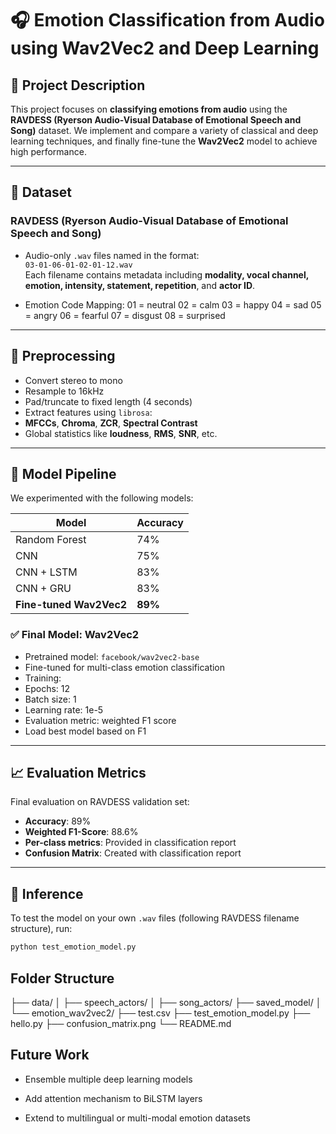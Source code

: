 # 🎧 Emotion Classification from Audio using Wav2Vec2 and Deep Learning

## 📝 Project Description

This project focuses on **classifying emotions from audio** using the **RAVDESS (Ryerson Audio-Visual Database of Emotional Speech and Song)** dataset. We implement and compare a variety of classical and deep learning techniques, and finally fine-tune the **Wav2Vec2** model to achieve high performance.

---

## 📂 Dataset

### RAVDESS (Ryerson Audio-Visual Database of Emotional Speech and Song)

- Audio-only `.wav` files named in the format:  
  `03-01-06-01-02-01-12.wav`  
  Each filename contains metadata including **modality, vocal channel, emotion, intensity, statement, repetition**, and **actor ID**.

- Emotion Code Mapping:
01 = neutral
02 = calm
03 = happy
04 = sad
05 = angry
06 = fearful
07 = disgust
08 = surprised

  
---

## 🧪 Preprocessing

- Convert stereo to mono
- Resample to 16kHz
- Pad/truncate to fixed length (4 seconds)
- Extract features using `librosa`:
- **MFCCs**, **Chroma**, **ZCR**, **Spectral Contrast**
- Global statistics like **loudness**, **RMS**, **SNR**, etc.

---

## 🧠 Model Pipeline

We experimented with the following models:

| Model               | Accuracy |
|---------------------|----------|
| Random Forest       | 74%      |
| CNN                 | 75%      |
| CNN + LSTM          | 83%      |
| CNN + GRU           | 83%      |
| **Fine-tuned Wav2Vec2** | **89%** |

### ✅ Final Model: Wav2Vec2

- Pretrained model: `facebook/wav2vec2-base`
- Fine-tuned for multi-class emotion classification
- Training:
- Epochs: 12
- Batch size: 1
- Learning rate: 1e-5
- Evaluation metric: weighted F1 score
- Load best model based on F1

---

## 📈 Evaluation Metrics

Final evaluation on RAVDESS validation set:

- **Accuracy**: 89%
- **Weighted F1-Score**: 88.6%
- **Per-class metrics**: Provided in classification report
- **Confusion Matrix**: Created with classification report

---

## 🔄 Inference

To test the model on your own `.wav` files (following RAVDESS filename structure), run:

```bash
python test_emotion_model.py
```

## Folder Structure

├── data/
│   ├── speech_actors/
│   ├── song_actors/
├── saved_model/
│   └── emotion_wav2vec2/
├── test.csv
├── test_emotion_model.py
├── hello.py
├── confusion_matrix.png
└── README.md

## Future Work

 - Ensemble multiple deep learning models

 - Add attention mechanism to BiLSTM layers

 - Extend to multilingual or multi-modal emotion datasets
